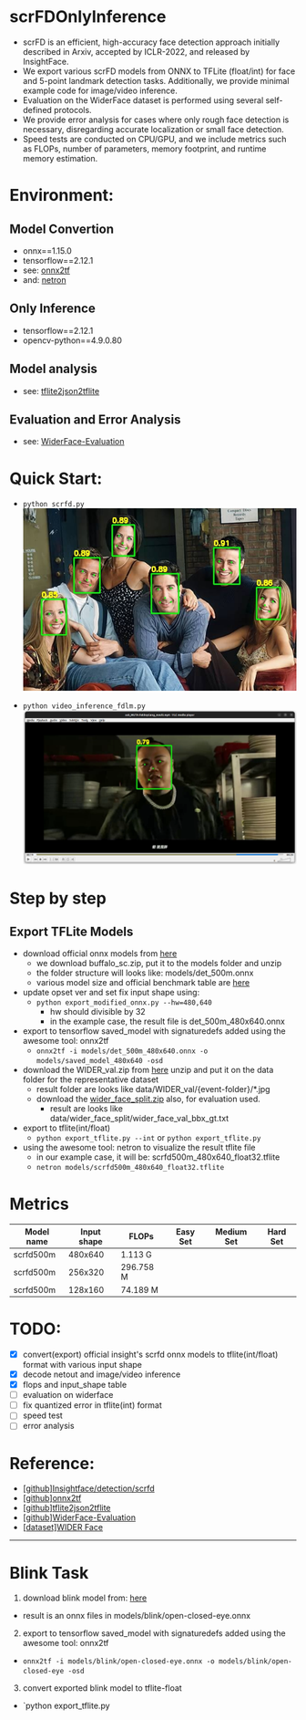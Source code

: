 # scrFDOnlyInference
- scrFD is an efficient, high-accuracy face detection approach initially described in Arxiv, accepted by ICLR-2022, and released by InsightFace.
- We export various scrFD models from ONNX to TFLite (float/int) for face and 5-point landmark detection tasks. Additionally, we provide minimal example code for image/video inference.
- Evaluation on the WiderFace dataset is performed using several self-defined protocols.
- We provide error analysis for cases where only rough face detection is necessary, disregarding accurate localization or small face detection.
- Speed tests are conducted on CPU/GPU, and we include metrics such as FLOPs, number of parameters, memory footprint, and runtime memory estimation.

# Environment:
## Model Convertion
- onnx==1.15.0
- tensorflow==2.12.1
- see: [onnx2tf](https://github.com/PINTO0309/onnx2tf)
- and: [netron](https://github.com/lutzroeder/netron)
## Only Inference
- tensorflow==2.12.1
- opencv-python==4.9.0.80
## Model analysis
- see: [tflite2json2tflite](https://github.com/PINTO0309/tflite2json2tflite)
## Evaluation and Error Analysis
- see: [WiderFace-Evaluation](https://github.com/wondervictor/WiderFace-Evaluation)
# Quick Start:
- `python scrfd.py`  
![image](data/result/friends_result.jpg)

- `python video_inference_fdlm.py`
[![result](data/result/FatBoyGang.png)](data/result/sub_MUTA-FatBoyGang_result.mp4)
# Step by step
## Export TFLite Models
- download official onnx models from [here](https://github.com/deepinsight/insightface/releases)
  - we download buffalo_sc.zip, put it to the models folder and unzip
  - the folder structure will looks like: models/det_500m.onnx 
  - various model size and official benchmark table are [here](https://github.com/deepinsight/insightface/tree/master/model_zoo)
- update opset ver and set fix input shape using:
  - `python export_modified_onnx.py --hw=480,640`
    - hw should divisible by 32
    - in the example case, the result file is det_500m_480x640.onnx
- export to tensorflow saved_model with signaturedefs added using the awesome tool: onnx2tf
  - `onnx2tf -i models/det_500m_480x640.onnx -o models/saved_model_480x640 -osd`
- download the WIDER_val.zip from [here](https://drive.usercontent.google.com/download?id=1GUCogbp16PMGa39thoMMeWxp7Rp5oM8Q&export=download&authuser=0) unzip and put it on the data folder for the representative dataset
  - result folder are looks like data/WIDER_val/{event-folder}/*.jpg
  - download the [wider_face_split.zip](shuoyang1213.me/WIDERFACE/support/bbx_annotation/wider_face_split.zip) also, for evaluation used.
    - result are looks like data/wider_face_split/wider_face_val_bbx_gt.txt
- export to tflite(int/float)
  - `python export_tflite.py --int` or `python export_tflite.py`
- using the awesome tool: netron to visualize the result tflite file
  - in our example case, it will be: scrfd500m_480x640_float32.tflite
  - `netron models/scrfd500m_480x640_float32.tflite`
# Metrics
| Model name  | Input shape | FLOPs | Easy Set | Medium Set | Hard Set |
| ------------- | ------------- | ------------- | ------------- | ------------- | ------------- |
| scrfd500m  | 480x640 | 1.113 G | | | |
| scrfd500m  | 256x320 | 296.758 M| | | |
| scrfd500m  | 128x160 | 74.189 M | | | |
# TODO:
- [x] convert(export) official insight's scrfd onnx models to tflite(int/float) format with various input shape
- [x] decode netout and image/video inference
- [x] flops and input_shape table
- [ ] evaluation on widerface
- [ ] fix quantized error in tflite(int) format
- [ ] speed test
- [ ] error analysis

# Reference:
- [\[github\]Insightface/detection/scrfd](https://github.com/deepinsight/insightface/tree/master/detection/scrfd)
- [\[github\]onnx2tf](https://github.com/PINTO0309/onnx2tf)
- [\[github\]tflite2json2tflite](https://github.com/PINTO0309/tflite2json2tflite)
- [\[github\]WiderFace-Evaluation](https://github.com/wondervictor/WiderFace-Evaluation)
- [\[dataset\]WIDER Face](http://shuoyang1213.me/WIDERFACE/)

---
# Blink Task
1. download blink model from: [here](https://docs.openvino.ai/2022.3/omz_models_model_open_closed_eye_0001.html)
  - result is an onnx files in models/blink/open-closed-eye.onnx
2. export to tensorflow saved_model with signaturedefs added using the awesome tool: onnx2tf
  - `onnx2tf -i models/blink/open-closed-eye.onnx -o models/blink/open-closed-eye -osd`
3. convert exported blink model to tflite-float
  - `python export_tflite.py 